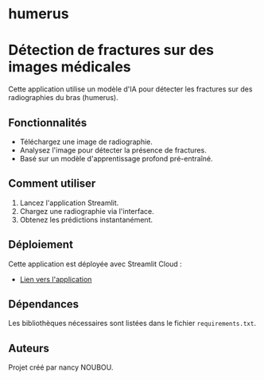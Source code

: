 # humerus
# Détection de fractures sur des images médicales

Cette application utilise un modèle d'IA pour détecter les fractures sur des radiographies du bras (humerus).

## Fonctionnalités
- Téléchargez une image de radiographie.
- Analysez l'image pour détecter la présence de fractures.
- Basé sur un modèle d'apprentissage profond pré-entraîné.

## Comment utiliser
1. Lancez l'application Streamlit.
2. Chargez une radiographie via l'interface.
3. Obtenez les prédictions instantanément.

## Déploiement
Cette application est déployée avec Streamlit Cloud :
- [Lien vers l'application]([https://votre-lien-streamlit](https://humerus-cfcjgkvwgfupka2ruris3a.streamlit.app/))

## Dépendances
Les bibliothèques nécessaires sont listées dans le fichier `requirements.txt`.

## Auteurs
Projet créé par nancy NOUBOU.
